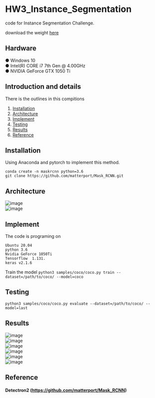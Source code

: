 # HW3_Instance_Segmentation

code for  Instance Segmentation Challenge. <br>

download the weight [here](https://drive.google.com/file/d/1GIxYkBt7bXU22Rc6IoRF6_0PHRd4GRBL/view?usp=sharing)

## Hardware
● Windows 10 <br>
● Intel(R) CORE i7 7th Gen @ 4.00GHz <br>
● NVIDIA GeForce GTX 1050 Ti <br>

## Introduction and details
There is the outlines in this compitions <br>
1. [Installation](#Installation) <br>
2. [Architecture](#Architecture)<br>
3. [Implement](#Implement) <br>
4. [Testing](#Testing) <br>
5. [Results](#Results)<br>
6. [Reference](#Reference)<br>

## Installation
Using Anaconda and pytorch to implement this method.

    conda create -n maskrcnn python=3.6
    git clone https://github.com/matterport/Mask_RCNN.git

## Architecture
![image](https://github.com/ryanwu1717/HW3_Instance_Segmentation/blob/main/result/architecture1.png) <br> 
![image](https://github.com/ryanwu1717/HW3_Instance_Segmentation/blob/main/result/architecture2.png) <br> 

## Implement
The code is programing on 

    Ubuntu 20.04
    python 3.6
    Nvidia GeForce 1050Ti 
    Tensorflow  1.131.
    keras v2.1.6
    
Train the model 
`python3 samples/coco/coco.py train --dataset=/path/to/coco/ --model=coco`

## Testing
`python3 samples/coco/coco.py evaluate --dataset=/path/to/coco/ --model=last`

## Results
![image](https://github.com/ryanwu1717/HW3_Instance_Segmentation/blob/main/result/1.png) <br> 
![image](https://github.com/ryanwu1717/HW3_Instance_Segmentation/blob/main/result/2.png) <br> 
![image](https://github.com/ryanwu1717/HW3_Instance_Segmentation/blob/main/result/3.png) <br> 
![image](https://github.com/ryanwu1717/HW3_Instance_Segmentation/blob/main/result/4.png) <br> 
![image](https://github.com/ryanwu1717/HW3_Instance_Segmentation/blob/main/result/5.png) <br> 
![image](https://github.com/ryanwu1717/HW3_Instance_Segmentation/blob/main/result/6.png) <br> 

## Reference
#### Detectron2 (https://github.com/matterport/Mask_RCNN)


 
